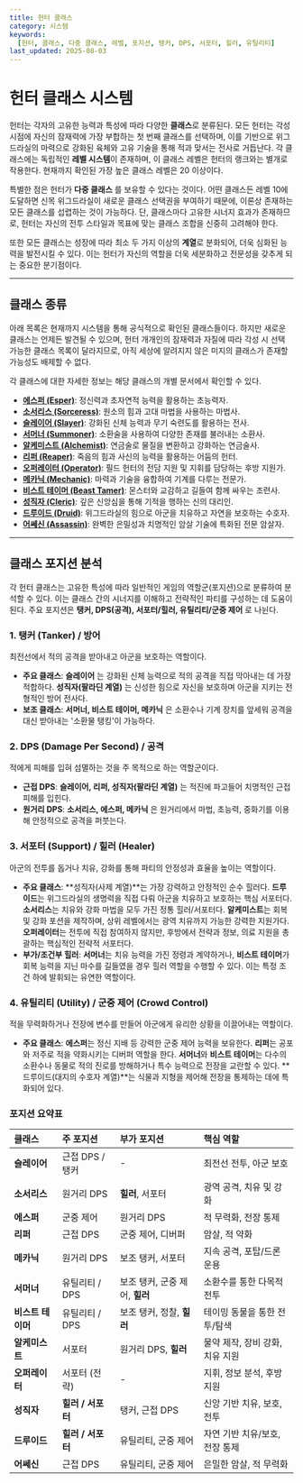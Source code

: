 ```yaml
---
title: 헌터 클래스
category: 시스템
keywords:
  [헌터, 클래스, 다중 클래스, 레벨, 포지션, 탱커, DPS, 서포터, 힐러, 유틸리티]
last_updated: 2025-08-03
---
```


# 헌터 클래스 시스템

헌터는 각자의 고유한 능력과 특성에 따라 다양한 **클래스**로 분류된다. 모든 헌터는 각성 시점에 자신의 잠재력에 가장 부합하는 첫 번째 클래스를 선택하며, 이를 기반으로 위그드라실의 마력으로 강화된 육체와 고유 기술을 통해 적과 맞서는 전사로 거듭난다. 각 클래스에는 독립적인 **레벨 시스템**이 존재하며, 이 클래스 레벨은 헌터의 랭크와는 별개로 작용한다. 현재까지 확인된 가장 높은 클래스 레벨은 20 이상이다.

특별한 점은 헌터가 **다중 클래스** 를 보유할 수 있다는 것이다. 어떤 클래스든 레벨 10에 도달하면 신목 위그드라실이 새로운 클래스 선택권을 부여하기 때문에, 이론상 존재하는 모든 클래스를 섭렵하는 것이 가능하다. 단, 클래스마다 고유한 시너지 효과가 존재하므로, 헌터는 자신의 전투 스타일과 목표에 맞는 클래스 조합을 신중히 고려해야 한다.

또한 모든 클래스는 성장에 따라 최소 두 가지 이상의 **계열**로 분화되어, 더욱 심화된 능력을 발전시킬 수 있다. 이는 헌터가 자신의 역할을 더욱 세분화하고 전문성을 갖추게 되는 중요한 분기점이다.

---

## 클래스 종류

아래 목록은 현재까지 시스템을 통해 공식적으로 확인된 클래스들이다. 하지만 새로운 클래스는 언제든 발견될 수 있으며, 헌터 개개인의 잠재력과 자질에 따라 각성 시 선택 가능한 클래스 목록이 달라지므로, 아직 세상에 알려지지 않은 미지의 클래스가 존재할 가능성도 배제할 수 없다.

각 클래스에 대한 자세한 정보는 해당 클래스의 개별 문서에서 확인할 수 있다.

- **[에스퍼 (Esper)](./클래스/에스퍼.md)**: 정신력과 초자연적 능력을 활용하는 초능력자.
- **[소서리스 (Sorceress)](./클래스/소서리스.md)**: 원소의 힘과 고대 마법을 사용하는 마법사.
- **[슬레이어 (Slayer)](./클래스/슬레이어.md)**: 강화된 신체 능력과 무기 숙련도를 활용하는 전사.
- **[서머너 (Summoner)](./클래스/서머너.md)**: 소환술을 사용하여 다양한 존재를 불러내는 소환사.
- **[알케미스트 (Alchemist)](./클래스/알케미스트.md)**: 연금술로 물질을 변환하고 강화하는 연금술사.
- **[리퍼 (Reaper)](./클래스/리퍼.md)**: 죽음의 힘과 사신의 능력을 활용하는 어둠의 헌터.
- **[오퍼레이터 (Operator)](./클래스/오퍼레이터.md)**: 필드 헌터의 전담 지원 및 지휘를 담당하는 후방 지원가.
- **[메카닉 (Mechanic)](./클래스/메카닉.md)**: 마력과 기술을 융합하여 기계를 다루는 전문가.
- **[비스트 테이머 (Beast Tamer)](./클래스/비스트%20테이머.md)**: 몬스터와 교감하고 길들여 함께 싸우는 조련사.
- **[성직자 (Cleric)](./클래스/성직자.md)**: 깊은 신앙심을 통해 기적을 행하는 신의 대리인.
- **[드루이드 (Druid)](./클래스/드루이드.md)**: 위그드라실의 힘으로 아군을 치유하고 자연을 보호하는 수호자.
- **[어쎄신 (Assassin)](./클래스/어쎄신.md)**: 완벽한 은밀성과 치명적인 암살 기술에 특화된 전문 암살자.

---

## 클래스 포지션 분석

각 헌터 클래스는 고유한 특성에 따라 일반적인 게임의 역할군(포지션)으로 분류하여 분석할 수 있다. 이는 클래스 간의 시너지를 이해하고 전략적인 파티를 구성하는 데 도움이 된다. 주요 포지션은 **탱커, DPS(공격), 서포터/힐러, 유틸리티/군중 제어** 로 나뉜다.

### 1. 탱커 (Tanker) / 방어

최전선에서 적의 공격을 받아내고 아군을 보호하는 역할이다.

- **주요 클래스**: **슬레이어** 는 강화된 신체 능력으로 적의 공격을 직접 막아내는 데 가장 적합하다. **성직자(팔라딘 계열)** 는 신성한 힘으로 자신을 보호하며 아군을 지키는 전형적인 방어 전사다.
- **보조 클래스**: **서머너, 비스트 테이머, 메카닉** 은 소환수나 기계 장치를 앞세워 공격을 대신 받아내는 '소환물 탱킹'이 가능하다.

### 2. DPS (Damage Per Second) / 공격

적에게 피해를 입혀 섬멸하는 것을 주 목적으로 하는 역할군이다.

- **근접 DPS**: **슬레이어, 리퍼, 성직자(팔라딘 계열)** 는 적진에 파고들어 치명적인 근접 피해를 입힌다.
- **원거리 DPS**: **소서리스, 에스퍼, 메카닉** 은 원거리에서 마법, 초능력, 중화기를 이용해 안정적으로 공격을 퍼붓는다.

### 3. 서포터 (Support) / 힐러 (Healer)

아군의 전투를 돕거나 치유, 강화를 통해 파티의 안정성과 효율을 높이는 역할이다.

- **주요 클래스**: **성직자(사제 계열)**는 가장 강력하고 안정적인 순수 힐러다. **드루이드**는 위그드라실의 생명력을 직접 다뤄 아군을 치유하고 보호하는 핵심 서포터다. **소서리스**는 치유와 강화 마법을 모두 가진 정통 힐러/서포터다. **알케미스트**는 회복 및 강화 포션을 제작하며, 상위 레벨에서는 광역 치유까지 가능한 강력한 지원가다. **오퍼레이터**는 전투에 직접 참여하지 않지만, 후방에서 전략과 정보, 의료 지원을 총괄하는 핵심적인 전략적 서포터다.
- **부가/조건부 힐러**: **서머너**는 치유 능력을 가진 정령과 계약하거나, **비스트 테이머**가 회복 능력을 지닌 마수를 길들였을 경우 힐러 역할을 수행할 수 있다. 이는 특정 조건 하에 발휘되는 유연한 역할이다.

### 4. 유틸리티 (Utility) / 군중 제어 (Crowd Control)

적을 무력화하거나 전장에 변수를 만들어 아군에게 유리한 상황을 이끌어내는 역할이다.

- **주요 클래스**: **에스퍼**는 정신 지배 등 강력한 군중 제어 능력을 보유한다. **리퍼**는 공포와 저주로 적을 약화시키는 디버퍼 역할을 한다. **서머너**와 **비스트 테이머**는 다수의 소환수나 동물로 적의 진로를 방해하거나 특수 능력으로 전장을 교란할 수 있다. **드루이드(대지의 수호자 계열)**는 식물과 지형을 제어해 전장을 통제하는 데에 특화되어 있다.

### 포지션 요약표

| 클래스            | 주 포지션         | 부가 포지션                    | 핵심 역할                       |
| :---------------- | :---------------- | :----------------------------- | :------------------------------ |
| **슬레이어**      | 근접 DPS / 탱커   | -                              | 최전선 전투, 아군 보호          |
| **소서리스**      | 원거리 DPS        | **힐러**, 서포터               | 광역 공격, 치유 및 강화         |
| **에스퍼**        | 군중 제어         | 원거리 DPS                     | 적 무력화, 전장 통제            |
| **리퍼**          | 근접 DPS          | 군중 제어, 디버퍼              | 암살, 적 약화                   |
| **메카닉**        | 원거리 DPS        | 보조 탱커, 서포터              | 지속 공격, 포탑/드론 운용       |
| **서머너**        | 유틸리티 / DPS    | 보조 탱커, 군중 제어, **힐러** | 소환수를 통한 다목적 전투       |
| **비스트 테이머** | 유틸리티 / DPS    | 보조 탱커, 정찰, **힐러**      | 테이밍 동물을 통한 전투/탐색    |
| **알케미스트**    | 서포터            | 원거리 DPS, **힐러**           | 물약 제작, 장비 강화, 치유 지원 |
| **오퍼레이터**    | 서포터 (전략)     | -                              | 지휘, 정보 분석, 후방 지원      |
| **성직자**        | **힐러 / 서포터** | 탱커, 근접 DPS                 | 신앙 기반 치유, 보호, 전투      |
| **드루이드**      | **힐러 / 서포터** | 유틸리티, 군중 제어            | 자연 기반 치유/보호, 전장 통제  |
| **어쎄신**        | 근접 DPS          | 유틸리티, 군중 제어            | 은밀한 암살, 적 무력화          |
